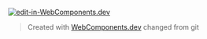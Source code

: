 [![edit-in-WebComponents.dev](https://webcomponents.dev/assets/ext/edit_in_wcd.svg)](https://webcomponents.dev/edit/qVHpAQER2xhDVvW6nNLa)

> Created with [WebComponents.dev](https://webcomponents.dev)
> changed from git
